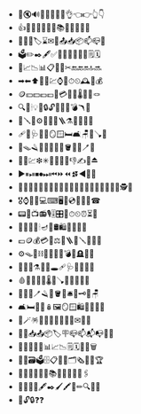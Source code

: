 - 🔔🔇🔊📢📣🔔🔕🤚👌👈👉👆👇
- 👍📔📕📖📗📘📙📚📓📒📃📜📄
- 📰📑🔖🏷⌛✉📩📤📥📦📫📪📮
- 🗳✏✒🖋✅📝💼📁📂📅📆🗒🗓
- 📇📈📉📊📋❎📏✂🔚🔙🔛🔝🔜
- ➡⬅⬆🔼🔽💹⌚⏰⏱⏲🕰🧮💰
- 🪙💴💵💶💷💸💳🧾🧳🌡🧸🧶🪢
- 🔍🔎🕯💡🔦🔒🔓🔏🔐🔑💣🪃🏹
- 🔧🪛🔩⚙🔗🧰🧲🪜⚗🧪🧫🔬💉
- 🩹🩼🩺🩻🚪🪞🪟🛏🛋🪑🚽🪠🚿
- 🛁🪤🪒🧴🧷🧹🧺🧻🪣🧼🫧🪥🧽
- 🧯🛒💹❇✳🥇🥈🥉👋👎✍🫶⏏
- ▶⏸⏯⏹⏺⏭⏮⏩⏪⏫⏬◀🧑‍⚕
- 👨‍⚕👩‍⚕🧑‍💻👨‍💻👩‍💻🧑‍🚀👨‍🚀👩‍🚀👩‍🚒👮‍♀🕵🏅
- 🎖⌚📱📲💻⌨🖥💾💿📀📼📞☎
- 📟📠📺📻🎙🎚🎛🧭⏱⏲⏰⏳🔋
- 🪫🔌💡🔦🕯🪔🧯🛢🛍💸💵💴💶
- 💷🪙💰💳💎⚖🪮🪜🧰🪛🔧🔨🔩
- ⚙🪤🧱⛓⛓‍💥🧲🔫💣🧨🪦🔮📿
- 🧿🪬💈⚗🔭🔬🕳🩹🩺🩻🩼💊💉
- 🩸🧬🦠🧫🧪🌡🧹🪠🧺🧻🚽🚰🚿
- 🛁🛀🧼🪥🪒🧽🪣🧴🛎🔑🗝🚪🪑
- 🛋🛏🛌🧸🪆🖼🪞🪟🛍🛒🎁🎈🎏
- 🎀🪄🪅🎊🎉🪩🎎🏮🎐🧧✉📩📨
- 📧💌📥📤📦🏷🪧📪📫📬📭📮📯
- 📜📃📄📑🧾📊📈📉🗒🗓📆📅🗑
- 🪪📇🗃🗳🗄📋📁📂🗂🗞📰📓🏆
- 📔📒📕📗📘📙📚📖🔖🧷🔗📎🖇
- 📐📏🧮📌🖋✒🖌🖍📝✏🔍🔎🔏
- 🔐🔓🔒❓❓
